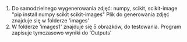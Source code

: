 1. Do samodzielnego wygenerowania zdjęć: numpy, scikit, scikit-image
    "pip install numpy scikit scikit-images"
    Plik do generowania zdjęć znajduje się w folderze 'images'
2. W folderze 'images1' znajduje się 5 obrazków, do testowania. Program zapisuje tymczasowo wyniki do 'Outputs'
